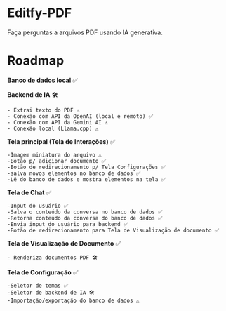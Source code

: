 # Editfy-PDF
Faça perguntas a arquivos PDF usando IA generativa.

# Roadmap

**Banco de dados local** ✅

**Backend de IA** 🛠️

    - Extrai texto do PDF ⚠️
    - Conexão com API da OpenAI (local e remoto) ✅
    - Conexão com API da Gemini AI ⚠️
    - Conexão local (Llama.cpp) ⚠️

**Tela principal (Tela de Interações)** ✅
    
    -Imagem miniatura do arquivo ⚠️
    -Botão p/ adicionar documento ✅
    -Botão de redirecionamento p/ Tela Configurações ✅
    -salva novos elementos no banco de dados ✅
    -Lê do banco de dados e mostra elementos na tela ✅

**Tela de Chat** ✅

    -Input do usuário ✅
    -Salva o conteúdo da conversa no banco de dados ✅
    -Retorna conteúdo da conversa do banco de dados ✅
    -Envia input do usuário para backend ✅
    -Botão de redirecionamento para Tela de Visualização de documento ✅

**Tela de Visualização de Documento** ✅
    
    - Renderiza documentos PDF 🛠️

**Tela de Configuração** ✅

    -Seletor de temas ✅
    -Seletor de backend de IA 🛠️
    -Importação/exportação do banco de dados ⚠️